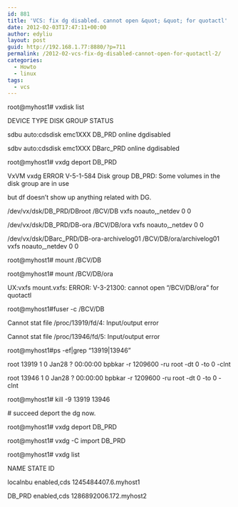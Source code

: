 ```yaml
---
id: 881
title: 'VCS: fix dg disabled. cannot open &quot; &quot; for quotactl'
date: 2012-02-03T17:47:11+00:00
author: edyliu
layout: post
guid: http://192.168.1.77:8880/?p=711
permalink: /2012-02-vcs-fix-dg-disabled-cannot-open-for-quotactl-2/
categories:
  - Howto
  - linux
tags:
  - vcs
---
```

root@myhost1# vxdisk list
  
DEVICE TYPE DISK GROUP STATUS
  
sdbu auto:cdsdisk emc1XXX DB_PRD online dgdisabled
  
sdbv auto:cdsdisk emc1XXX DBarc_PRD online dgdisabled

root@myhost1# vxdg deport DB_PRD
  
VxVM vxdg ERROR V-5-1-584 Disk group DB_PRD: Some volumes in the disk group are in use
  
<!--more-->


  
but df doesn&#8217;t show up anything related with DG.

/dev/vx/dsk/DB\_PRD/DBroot /BCV/DB vxfs noauto,\_netdev 0 0
  
/dev/vx/dsk/DB\_PRD/DB-ora /BCV/DB/ora vxfs noauto,\_netdev 0 0
  
/dev/vx/dsk/DBarc\_PRD/DB-ora-archivelog01 /BCV/DB/ora/archivelog01 vxfs noauto,\_netdev 0 0

root@myhost1# mount /BCV/DB
  
root@myhost1# mount /BCV/DB/ora
  
UX:vxfs mount.vxfs: ERROR: V-3-21300: cannot open &#8220;/BCV/DB/ora&#8221; for quotactl

root@myhost1#fuser -c /BCV/DB
  
Cannot stat file /proc/13919/fd/4: Input/output error
  
Cannot stat file /proc/13946/fd/5: Input/output error
  
root@myhost1#ps -ef|grep &#8220;13919|13946&#8221;
  
root 13919 1 0 Jan28 ? 00:00:00 bpbkar -r 1209600 -ru root -dt 0 -to 0 -clnt
  
root 13946 1 0 Jan28 ? 00:00:00 bpbkar -r 1209600 -ru root -dt 0 -to 0 -clnt
  
root@myhost1# kill -9 13919 13946

\# succeed deport the dg now.
  
root@myhost1# vxdg deport DB_PRD
  
root@myhost1# vxdg -C import DB_PRD
  
root@myhost1# vxdg list
  
NAME STATE ID
  
localnbu enabled,cds 1245484407.6.myhost1
  
DB_PRD enabled,cds 1286892006.172.myhost2